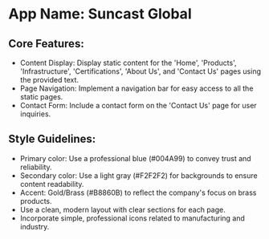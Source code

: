 # **App Name**: Suncast Global

## Core Features:

- Content Display: Display static content for the 'Home', 'Products', 'Infrastructure', 'Certifications', 'About Us', and 'Contact Us' pages using the provided text.
- Page Navigation: Implement a navigation bar for easy access to all the static pages.
- Contact Form: Include a contact form on the 'Contact Us' page for user inquiries.

## Style Guidelines:

- Primary color: Use a professional blue (#004A99) to convey trust and reliability.
- Secondary color: Use a light gray (#F2F2F2) for backgrounds to ensure content readability.
- Accent: Gold/Brass (#B8860B) to reflect the company's focus on brass products.
- Use a clean, modern layout with clear sections for each page.
- Incorporate simple, professional icons related to manufacturing and industry.